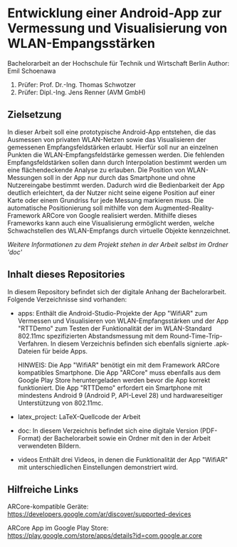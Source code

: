 
# Entwicklung einer Android-App zur Vermessung und Visualisierung von WLAN-Empangsstärken

Bachelorarbeit an der Hochschule für Technik und Wirtschaft Berlin
Author: Emil Schoenawa

1. Prüfer: Prof. Dr.-Ing. Thomas Schwotzer
2. Prüfer: Dipl.-Ing. Jens Renner (AVM GmbH)

## Zielsetzung
In dieser Arbeit soll eine prototypische Android-App entstehen, die das Ausmessen von privaten WLAN-Netzen sowie das Visualisieren der gemessenen Empfangsfeldstärken erlaubt. Hierfür soll nur an
einzelnen Punkten die WLAN-Empfangsfeldstärke gemessen werden. Die fehlenden Empfangsfeldstärken sollen dann durch Interpolation bestimmt werden um eine flächendeckende Analyse zu erlauben.
Die Position von WLAN-Messungen soll in der App nur durch das Smartphone und ohne Nutzereingabe bestimmt werden. Dadurch wird die Bedienbarkeit der App deutlich erleichtert, da der
Nutzer nicht seine eigene Position auf einer Karte oder einem Grundriss fur jede Messung markieren muss. Die automatische Positionierung soll mithilfe von dem Augmented-Reality-Framework
ARCore von Google realisiert werden. Mithilfe dieses Frameworks kann auch eine Visualisierung ermöglicht werden, welche Schwachstellen des WLAN-Empfangs durch virtuelle Objekte
kennzeichnet.

*Weitere Informationen zu dem Projekt stehen in der Arbeit selbst im Ordner 'doc'*

## Inhalt dieses Repositories
In diesem Repository befindet sich der digitale Anhang der Bachelorarbeit.
Folgende Verzeichnisse sind vorhanden:

* apps: Enthält die Android-Studio-Projekte der App "WifiAR" zum
    Vermessen und Visualisieren von WLAN-Empfangsstärken und
    der App "RTTDemo" zum Testen der Funktionalität der im
    WLAN-Standard 802.11mc spezifizierten Abstandsmessung mit dem
    Round-Time-Trip-Verfahren. In diesem Verzeichnis befinden sich
    ebenfalls signierte .apk-Dateien für beide Apps.

    HINWEIS: Die App "WifiAR" benötigt ein mit dem Framework ARCore
    kompatibles Smartphone. Die App "ARCore" muss ebenfalls aus dem
    Google Play Store heruntergeladen werden bevor die App korrekt
    funktioniert.
    Die App "RTTDemo" erfordert ein Smartphone mit mindestens
    Android 9 (Android P, API-Level 28) und hardwareseitiger
    Unterstützung von 802.11mc.
* latex_project: LaTeX-Quellcode der Arbeit
* doc: In diesem Verzeichnis befindet sich eine digitale Version (PDF-
    Format) der Bachelorarbeit sowie ein Ordner mit den in der
    Arbeit verwendeten Bildern.

* videos
    Enthält drei Videos, in denen die Funktionalität der App "WifiAR"
    mit unterschiedlichen Einstellungen demonstriert wird.
## Hilfreiche Links
ARCore-kompatible Geräte:
 https://developers.google.com/ar/discover/supported-devices

ARCore App im Google Play Store:
 https://play.google.com/store/apps/details?id=com.google.ar.core

